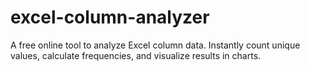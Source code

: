 # excel-column-analyzer
A free online tool to analyze Excel column data. Instantly count unique values, calculate frequencies, and visualize results in charts.
